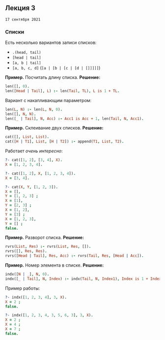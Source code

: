 ## Лекция 3
`17 сентября 2021`

### Списки

Есть несколько вариантов записи списков:
- `.(head, tail)`
- `[head | tail]`
- `[a, b | tail]`
- `[a, b, c, d]` (`[a | [b | [c | [d | []]]]]`)

**Пример.** Посчитать длину списка.
**Решение:**
```prolog
len([], 0).
len([Head | Tail], L) :- len(Tail, TL), L is 1 + TL.
```

Вариант с накапливающим параметром:
```prolog
len(L, N) :- len(L, N, 0).
len([], N, N).
len([_ | Tail], N, Acc) :- Acc1 is Acc + 1, len(Tail, N, Acc1).
```

**Пример.** Склеивание двух списков.
**Решение:**
```prolog
cat([], List, List).
cat([H | T1], List, [H | T2]) :- append(T1, List, T2).
```

Работает *очень интересно*:
```prolog
?- cat([1, 2], [3, 4], X).
X = [1, 2, 3, 4].

?- cat([1, 2], X, [1, 2, 3, 4]).
X = [3, 4].

?- cat(X, Y, [1, 2, 3]).
X = [],
Y = [1, 2, 3] ;
X = [1],
Y = [2, 3] ;
X = [1, 2],
Y = [3] ;
X = [1, 2, 3],
Y = [] ;
false.
```

**Пример.** Разворот списка.
**Решение:**
```prolog
rvrs(List, Res) :- rvrs(List, Res, []).
rvrs([], Res, Res).
rvrs([Head | Tail], Res, Acc) :- rvrs(Tail, Res, [Head | Acc]).
```

**Пример.** Номер элемента в списке.
**Решение:**
```prolog
indx([N | _], N, 0).
indx([_ | Tail], N, Index) :- indx(Tail, N, Index1), Index is 1 + Index1.
```

Пример работы:
```prolog
?- indx([1, 2, 3, 4], 3, X).
X = 2 ;
false.

?- indx([1, 2, 3, 4, 3, 5, 6, 3], 3, X).
X = 2 ;
X = 4 ;
X = 7 ;
false.
```
